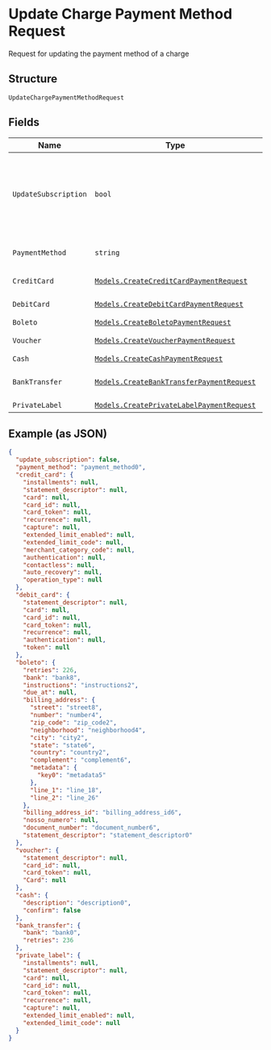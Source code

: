 
# Update Charge Payment Method Request

Request for updating the payment method of a charge

## Structure

`UpdateChargePaymentMethodRequest`

## Fields

| Name | Type | Tags | Description |
|  --- | --- | --- | --- |
| `UpdateSubscription` | `bool` | Required | Indicates if the payment method from the subscription must also be updated |
| `PaymentMethod` | `string` | Required | The new payment method |
| `CreditCard` | [`Models.CreateCreditCardPaymentRequest`](../../doc/models/create-credit-card-payment-request.md) | Required | Credit card data |
| `DebitCard` | [`Models.CreateDebitCardPaymentRequest`](../../doc/models/create-debit-card-payment-request.md) | Required | Debit card data |
| `Boleto` | [`Models.CreateBoletoPaymentRequest`](../../doc/models/create-boleto-payment-request.md) | Required | Boleto data |
| `Voucher` | [`Models.CreateVoucherPaymentRequest`](../../doc/models/create-voucher-payment-request.md) | Required | Voucher data |
| `Cash` | [`Models.CreateCashPaymentRequest`](../../doc/models/create-cash-payment-request.md) | Required | Cash data |
| `BankTransfer` | [`Models.CreateBankTransferPaymentRequest`](../../doc/models/create-bank-transfer-payment-request.md) | Required | Bank Transfer data |
| `PrivateLabel` | [`Models.CreatePrivateLabelPaymentRequest`](../../doc/models/create-private-label-payment-request.md) | Required | - |

## Example (as JSON)

```json
{
  "update_subscription": false,
  "payment_method": "payment_method0",
  "credit_card": {
    "installments": null,
    "statement_descriptor": null,
    "card": null,
    "card_id": null,
    "card_token": null,
    "recurrence": null,
    "capture": null,
    "extended_limit_enabled": null,
    "extended_limit_code": null,
    "merchant_category_code": null,
    "authentication": null,
    "contactless": null,
    "auto_recovery": null,
    "operation_type": null
  },
  "debit_card": {
    "statement_descriptor": null,
    "card": null,
    "card_id": null,
    "card_token": null,
    "recurrence": null,
    "authentication": null,
    "token": null
  },
  "boleto": {
    "retries": 226,
    "bank": "bank8",
    "instructions": "instructions2",
    "due_at": null,
    "billing_address": {
      "street": "street8",
      "number": "number4",
      "zip_code": "zip_code2",
      "neighborhood": "neighborhood4",
      "city": "city2",
      "state": "state6",
      "country": "country2",
      "complement": "complement6",
      "metadata": {
        "key0": "metadata5"
      },
      "line_1": "line_18",
      "line_2": "line_26"
    },
    "billing_address_id": "billing_address_id6",
    "nosso_numero": null,
    "document_number": "document_number6",
    "statement_descriptor": "statement_descriptor0"
  },
  "voucher": {
    "statement_descriptor": null,
    "card_id": null,
    "card_token": null,
    "Card": null
  },
  "cash": {
    "description": "description0",
    "confirm": false
  },
  "bank_transfer": {
    "bank": "bank0",
    "retries": 236
  },
  "private_label": {
    "installments": null,
    "statement_descriptor": null,
    "card": null,
    "card_id": null,
    "card_token": null,
    "recurrence": null,
    "capture": null,
    "extended_limit_enabled": null,
    "extended_limit_code": null
  }
}
```

